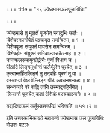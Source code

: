 +++
title = "१६ ज्येष्ठमासफलपूजाविधिः"

+++
    
ज्येष्ठमासे तु मूलर्क्षे पूजयेत् स्वादुभिः फलैः ।  
विशेषस्नपनोपेतं पञ्चामृत समन्वितम् ॥ १ ॥  
विशेषपूजा संयुक्तं पायसेन समन्वितम् ।  
विशेषहोम संयुक्तं समिदाज्यान्नकैस्सह ॥ २ ॥  
नानाफलसमायुक्तैर्द्रव्यैः पूर्णां विधाय च ।  
पीठादि लिङ्गमूर्धान्तं फलैर्मूलेन पूरयेत् ॥ ३ ॥  
कृत्वान्तर्हितलिङ्गं तु तद्बहिः पूरणं तु वा ।  
वस्त्राभ्यां वेष्टयेल्लिङ्गं पीठं कवचनमन्त्रतः ॥ ४ ॥  
सन्ध्यन्तरे परे वाह्नि तानि तस्माद्बहिर्नयेत् ।  
क्रियान्ते पूजयेत् कर्ता देशिकं वस्त्रकाञ्चनैः ॥ ५ ॥  
    
यद्यदिष्टफलं कर्तुस्तत्तच्छीघ्रं भविष्यति ॥ ५१।२ ॥  
    
    
इति उत्तरकामिकाख्ये महातन्त्रे ज्येष्ठमास फल पूजाविधिः   
षोडशः पटलः  
    
    
    